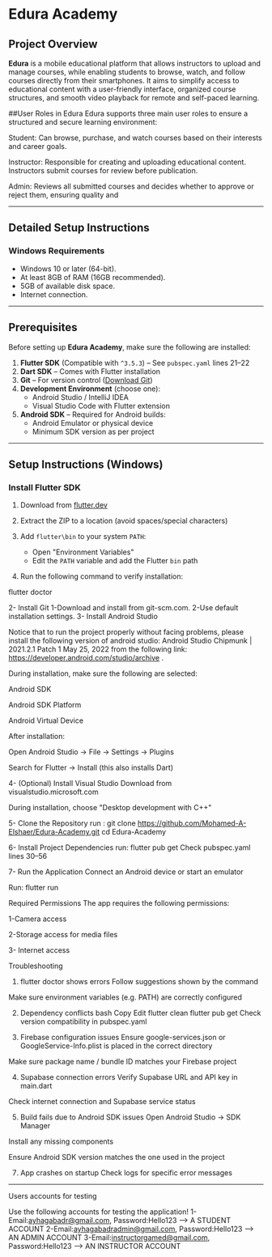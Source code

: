 # Edura Academy


## Project Overview

**Edura** is a mobile educational platform that allows instructors to upload and manage courses, while enabling students to browse, watch, and follow courses directly from their smartphones. It aims to simplify access to educational content with a user-friendly interface, organized course structures, and smooth video playback for remote and self-paced learning.


 ##User Roles in Edura
Edura supports three main user roles to ensure a structured and secure learning environment:

 Student:
Can browse, purchase, and watch courses based on their interests and career goals.

 Instructor:
Responsible for creating and uploading educational content. Instructors submit courses for review before publication.

 Admin:
Reviews all submitted courses and decides whether to approve or reject them, ensuring quality and 

---

##  Detailed Setup Instructions

### Windows Requirements

- Windows 10 or later (64-bit).
- At least 8GB of RAM (16GB recommended).
- 5GB of available disk space.
- Internet connection.

---

##  Prerequisites

Before setting up **Edura Academy**, make sure the following are installed:

1. **Flutter SDK** (Compatible with `^3.5.3`) – See `pubspec.yaml` lines 21–22  
2. **Dart SDK** – Comes with Flutter installation  
3. **Git** – For version control ([Download Git](https://git-scm.com))  
4. **Development Environment** (choose one):  
   - Android Studio / IntelliJ IDEA  
   - Visual Studio Code with Flutter extension  
5. **Android SDK** – Required for Android builds:
   - Android Emulator or physical device
   - Minimum SDK version as per project

---

## Setup Instructions (Windows)

### Install Flutter SDK

1. Download from [flutter.dev](https://flutter.dev)  
2. Extract the ZIP to a location (avoid spaces/special characters)  
3. Add `flutter\bin` to your system `PATH`:  
   - Open "Environment Variables"
   - Edit the `PATH` variable and add the Flutter `bin` path
  
     
4. Run the following command to verify installation:

flutter doctor


2- Install Git
 1-Download and install from git-scm.com.
 2-Use default installation settings.
3- Install Android Studio

Notice that to run the project properly without facing problems, please install the following version of android studio: Android Studio Chipmunk | 2021.2.1 Patch 1 May 25, 2022 
from the following link: https://developer.android.com/studio/archive .




During installation, make sure the following are selected:

Android SDK

Android SDK Platform

Android Virtual Device

After installation:

Open Android Studio → File → Settings → Plugins

Search for Flutter → Install (this also installs Dart)

4- (Optional) Install Visual Studio
Download from visualstudio.microsoft.com

During installation, choose "Desktop development with C++"

5- Clone the Repository
run :
git clone https://github.com/Mohamed-A-Elshaer/Edura-Academy.git
cd Edura-Academy


6- Install Project Dependencies
run:
flutter pub get
Check pubspec.yaml lines 30–56

7- Run the Application
Connect an Android device or start an emulator

Run:
flutter run


 Required Permissions
 The app requires the following permissions:

 1-Camera access

 2-Storage access for media files

 3- Internet access

 Troubleshooting
1. flutter doctor shows errors
Follow suggestions shown by the command

Make sure environment variables (e.g. PATH) are correctly configured

2. Dependency conflicts
bash
Copy
Edit
flutter clean
flutter pub get
Check version compatibility in pubspec.yaml

3. Firebase configuration issues
Ensure google-services.json or GoogleService-Info.plist is placed in the correct directory

Make sure package name / bundle ID matches your Firebase project

4. Supabase connection errors
Verify Supabase URL and API key in main.dart

Check internet connection and Supabase service status

5. Build fails due to Android SDK issues
Open Android Studio → SDK Manager

Install any missing components

Ensure Android SDK version matches the one used in the project

7. App crashes on startup
Check logs for specific error messages

------
Users accounts for testing

Use the following accounts for testing the application!
1-Email:ayhagabadr@gmail.com, Password:Hello123 --> A STUDENT ACCOUNT
2-Email:ayhagabadradmin@gmail.com, Password:Hello123 --> AN ADMIN ACCOUNT
3-Email:instructorgamed@gmail.com, Password:Hello123 --> AN INSTRUCTOR ACCOUNT

